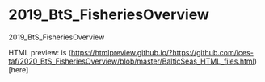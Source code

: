 # 2019_BtS_FisheriesOverview 
2019_BtS_FisheriesOverview

HTML preview: is (https://htmlpreview.github.io/?https://github.com/ices-taf/2020_BtS_FisheriesOverview/blob/master/BalticSeas_HTML_files.html)[here]
